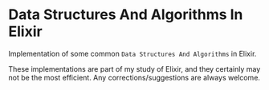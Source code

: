 # Data Structures And Algorithms In Elixir

Implementation of some common `Data Structures And Algorithms` in Elixir.

These implementations are part of my study of Elixir, and they certainly may not be the most efficient. Any corrections/suggestions are always welcome.
